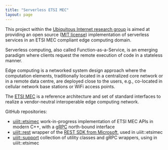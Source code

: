 ```yaml
---
title: "Serverless ETSI MEC"
layout: page
---
```


This project within the [Ubiquitous Internet research group](http://cnd.iit.cnr.it/) is aimed at providing an open source ([MIT license](https://en.wikipedia.org/wiki/MIT_License)) implementation of serverless services in an ETSI MEC compliant edge computing domain.

Serverless computing, also called Function-as-a-Service, is an emerging paradigm where clients request the remote execution of code in a stateless manner.

Edge computing is a networked system design approach where the computation elements, traditionally located in a centralized core network or in a remote data centre, are deployed close to the users, e.g., co-located in cellular network base stations or WiFi access points.

The [ETSI MEC](https://www.etsi.org/technologies/multi-access-edge-computing) is a reference architecture and set of standard interfaces to realize a vendor-neutral interoperable edge computing network.

GitHub repositories:

- [uiiit::etsimec](https://github.com/ccicconetti/etsimec) work-in-progress implementation of ETSI MEC APIs in modern C++, with a [gRPC](https://grpc.io/) north-bound interface
- [uiiit::rest](https://github.com/ccicconetti/rest) wrapper of the [REST SDK from Microsoft](https://github.com/Microsoft/cpprestsdk), used in uiiit::etsimec
- [uiiit::support](https://github.com/ccicconetti/support) collection of utility classes and gRPC wrappers, using in uiiit::etsimec
